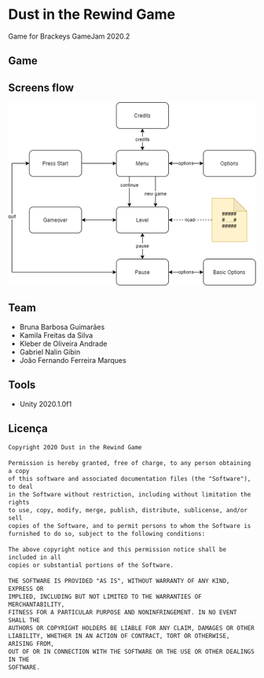# Dust in the Rewind Game

Game for Brackeys GameJam 2020.2

## Game



## Screens flow

<p align="center">
    <img src="https://github.com/JoaoFFMarques/Dust-in-the-rewind-game/blob/master/Figures/flow.png" weight="600"/>
</p>

## Team
- Bruna Barbosa Guimarães
- Kamila Freitas da Silva
- Kleber de Oliveira Andrade
- Gabriel Nalin Gibin
- João Fernando Ferreira Marques

## Tools
- Unity 2020.1.0f1

## Licença

    Copyright 2020 Dust in the Rewind Game
    
    Permission is hereby granted, free of charge, to any person obtaining a copy
    of this software and associated documentation files (the "Software"), to deal
    in the Software without restriction, including without limitation the rights
    to use, copy, modify, merge, publish, distribute, sublicense, and/or sell
    copies of the Software, and to permit persons to whom the Software is
    furnished to do so, subject to the following conditions:
    
    The above copyright notice and this permission notice shall be included in all
    copies or substantial portions of the Software.
    
    THE SOFTWARE IS PROVIDED "AS IS", WITHOUT WARRANTY OF ANY KIND, EXPRESS OR
    IMPLIED, INCLUDING BUT NOT LIMITED TO THE WARRANTIES OF MERCHANTABILITY,
    FITNESS FOR A PARTICULAR PURPOSE AND NONINFRINGEMENT. IN NO EVENT SHALL THE
    AUTHORS OR COPYRIGHT HOLDERS BE LIABLE FOR ANY CLAIM, DAMAGES OR OTHER
    LIABILITY, WHETHER IN AN ACTION OF CONTRACT, TORT OR OTHERWISE, ARISING FROM,
    OUT OF OR IN CONNECTION WITH THE SOFTWARE OR THE USE OR OTHER DEALINGS IN THE
    SOFTWARE.

